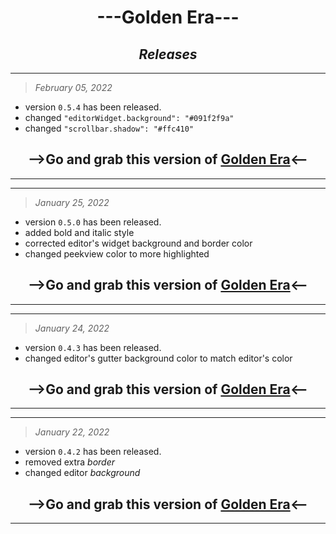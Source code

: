 # <div align="center"><b>---Golden Era---</b></div>
## <div align="center"><i>Releases</i></div>

---
>*February 05, 2022*

- version `0.5.4` has been released.
- changed `"editorWidget.background": "#091f2f9a"`
- changed `"scrollbar.shadow": "#ffc410"`
## <div align="center">-->Go and grab this version of <b>[Golden Era](https://marketplace.visualstudio.com/items?itemName=CodrJatin.golden-era)</b><--</div>
---

---
>*January 25, 2022*

- version `0.5.0` has been released.
- added bold and italic style
- corrected editor's widget background and border color
- changed peekview color to more highlighted
## <div align="center">-->Go and grab this version of <b>[Golden Era](https://marketplace.visualstudio.com/items?itemName=CodrJatin.golden-era)</b><--</div>
---

---
>*January 24, 2022*

- version `0.4.3` has been released.
- changed editor's gutter background color to match editor's color
## <div align="center">-->Go and grab this version of <b>[Golden Era](https://marketplace.visualstudio.com/items?itemName=CodrJatin.golden-era)</b><--</div>
---

---
>*January 22, 2022*

- version `0.4.2` has been released.
- removed extra *border*
- changed editor *background*
## <div align="center">-->Go and grab this version of <b>[Golden Era](https://marketplace.visualstudio.com/items?itemName=CodrJatin.golden-era)</b><--</div>
---